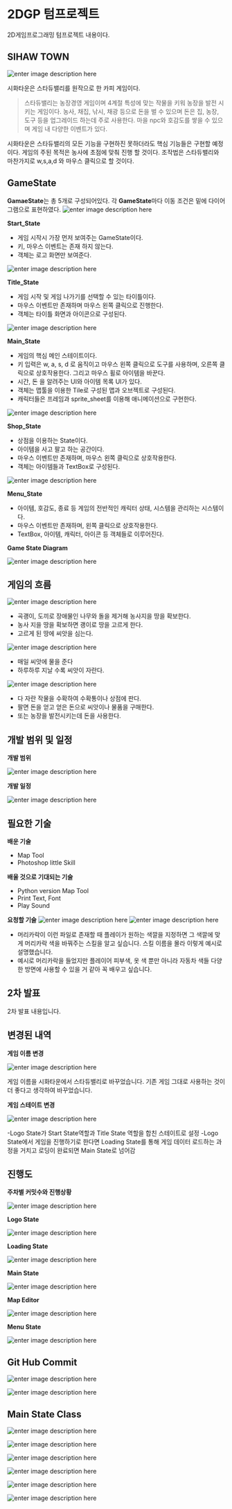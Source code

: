 ﻿# 2DGP 텀프로젝트

2D게임프로그래밍 텀프로젝트 내용이다.

## SIHAW TOWN
![enter image description here](https://i.esdrop.com/d/XTKNGpeIot.jpg)

시화타운은 스타듀밸리를 원작으로 한 카피 게임이다.
>스타듀밸리는 농장경영 게임이며 4계절 특성에 맞는 작물을 키워 농장을 발전 시키는 게임이다. 농사, 채집, 낚시, 채광 등으로 돈을 벌 수 있으며 돈은 집, 농장, 도구 등을 업그레이드 하는데 주로 사용한다. 마을 npc와 호감도를 쌓을 수 있으며 게임 내 다양한 이벤트가 있다.

시화타운은 스타듀밸리의 모든 기능을 구현하진 못하더라도 핵심 기능들은 구현할 예정이다. 게임의 주된 목적은 농사에 초점에 맞춰 진행 할 것이다. 조작법은 스타듀밸리와 마찬가지로 w,s,a,d 와 마우스 클릭으로 할 것이다.

## GameState
**GamaeState**는 총 5개로 구성되어있다.
각 **GameState**마다 이동 조건은 밑에 다이어그램으로 표현하였다.
![enter image description here](https://i.esdrop.com/d/AZTYUHU8Kp.jpg)

**Start_State**
- 게임 시작시 가장 먼저 보여주는 GameState이다.
- 키, 마우스 이벤트는 존재 하지 않는다.
- 객체는 로고 화면만 보여준다.

![enter image description here](https://i.esdrop.com/d/RD2MMuPjl5.jpg)

**Title_State**
- 게임 시작 및 게임 나가기를 선택할 수 있는 타이틀이다.
- 마우스 이벤트만 존재하며 마우스 왼쪽 클릭으로 진행한다.
- 객체는 타이틀 화면과 아이콘으로 구성된다.

![enter image description here](https://mblogthumb-phinf.pstatic.net/MjAxODA3MTZfMzEg/MDAxNTMxNzE5NjgwNDU1.hTAosRMRD48Piu20tVCIhQCVmVDQqKYtYObGH930ypEg.fUKvaX6RlbSEWsNVLcRUVU9QUJFr_HocLARLd8Tbcz8g.PNG.elancia_0/08.png?type=w800)

**Main_State**
- 게임의 핵심 메인 스테이트이다.
- 키 입력은 w, a, s, d 로 움직이고 마우스 왼쪽 클릭으로 도구를 사용하며, 오른쪽 클릭으로 상호작용한다. 그리고 마우스 휠로 아이템을 바꾼다.
- 시간, 돈 을 알려주는 UI와 아이템 목록 UI가 있다.
- 객체는 맵툴을 이용한 Tile로 구성된 맵과 오브젝트로 구성된다.
- 캐릭터들은 프레임과 sprite_sheet를 이용해 애니메이션으로 구현한다.

![enter image description here](https://postfiles.pstatic.net/MjAxODEwMzBfMTgy/MDAxNTQwODMzODA0NTY1.xfeNK24S0YWngGsdQ0dVLZIaG_ArgPlnJ245J6jiQisg.UCq8IpMkvzqsOshgYczpSqDTqezagpbA9yYD83JzBmgg.PNG.900pixel/image_6559740771540833773088.png?type=w773)

**Shop_State**
- 상점을 이용하는 State이다.
- 아이템을 사고 팔고 하는 공간이다.
- 마우스 이벤트만 존재하며, 마우스 왼쪽 클릭으로 상호작용한다.
- 객체는 아이템들과 TextBox로 구성된다.



![enter image description here](https://img1.daumcdn.net/thumb/R720x0.q80/?scode=mtistory2&fname=http://cfile27.uf.tistory.com/image/224E9E4858D638552E19B6)

**Menu_State**
- 아이템, 호감도, 종료 등 게임의 전반적인 캐릭터 상태, 시스템을 관리하는 시스템이다.
- 마우스 이벤트만 존재하며, 왼쪽 클릭으로 상호작용한다.
- TextBox, 아이템, 캐릭터, 아이콘 등 객체들로 이루어진다.

**Game State Diagram**

![enter image description here](https://i.esdrop.com/d/uJWwiSEPc0.png)


## 게임의 흐름

![enter image description here](https://i.esdrop.com/d/46xEjTUsdz.png)

- 곡괭이, 도끼로 장애물인 나무와 돌을 제거해 농사지을 땅을 확보한다.
- 농사 지을 땅을 확보하면 괭이로 땅을 고르게 한다.
- 고르게 된 땅에 씨앗을 심는다.

![enter image description here](https://i.esdrop.com/d/C06mWCPGBT.png)

- 매일 씨앗에 물을 준다
- 하루하루 지날 수록 씨앗이 자란다.

![enter image description here](https://i.esdrop.com/d/TinVO51Nnj.png)

- 다 자란 작물을 수확하여 수확통이나 상점에 판다.
- 팔면 돈을 얻고 얻은 돈으로 씨앗이나 물품을 구매한다.
- 또는 농장을 발전시키는데 돈을 사용한다.

## 개발 범위 및 일정

**개발 범위**

![enter image description here](https://i.esdrop.com/d/qdQzyh47fA.PNG)

**개발 일정**

![enter image description here](https://i.esdrop.com/d/mxuru7uiS7.PNG)


## 필요한 기술
**배운 기술**
- Map Tool
- Photoshop little Skill

**배울 것으로 기대되는 기술**
- Python version Map Tool
- Print Text, Font
- Play Sound

**요청할 기술**
![enter image description here](https://i.esdrop.com/d/o2au5X0yZQ.png)
![enter image description here](https://i.esdrop.com/d/zBMH6zuX0I.png)

- 머리카락이 이런 파일로 존재할 때 플레이가 원하는 색깔을 지정하면 그 색깔에 맞게 머리카락 색을 바꿔주는 스킬을 알고 싶습니다. 스킬 이름을 몰라 이렇게 예시로 설명했습니다.
- 예시로 머리카락을 들었지만 플레이어 피부색, 옷 색 뿐만 아니라 자동차 색들 다양한 방면에 사용할 수 있을 거 같아 꼭 배우고 싶습니다.

## 2차 발표
2차 발표 내용입니다.
## 변경된 내역

**게임 이름 변경**

![enter image description here](https://i.esdrop.com/d/3Hp44sc4OT.PNG)

게임 이름을 시화타운에서 스타듀밸리로 바꾸었습니다.
기존 게임 그대로 사용하는 것이 더 좋다고 생각하여 바꾸었습니다.

**게임 스테이트 변경**

![enter image description here](https://i.esdrop.com/d/AqJ9sVCBxj.PNG)

-Logo State가 Start State역할과 Title State 역할을 합친 스테이트로 설정
-Logo State에서 게임을 진행하기로 한다면 Loading State를 통해 게임 데이터 로드하는 과정을 거치고 로딩이 완료되면 Main State로 넘어감

## 진행도
**주차별 커밋수와 진행상황**

![enter image description here](https://i.esdrop.com/d/pn5jCylr77.PNG)


**Logo State**

![enter image description here](https://i.esdrop.com/d/SPWB6EITtA.PNG)

**Loading State**

![enter image description here](https://i.esdrop.com/d/0MlxhoWMHM.PNG)


**Main State**

![enter image description here](https://i.esdrop.com/d/l9eSGkgFDw.PNG)

**Map Editor**

![enter image description here](https://i.esdrop.com/d/X6tDNALhVn.PNG)

**Menu State**

![enter image description here](https://i.esdrop.com/d/blPpVRQ6iX.PNG)

## Git Hub Commit

![enter image description here](https://i.esdrop.com/d/IifTtfvC5p.PNG)

![enter image description here](https://i.esdrop.com/d/v0Ck5255NE.PNG)

## Main State Class

![enter image description here](https://i.esdrop.com/d/7x8qEM6s7Q.PNG)

![enter image description here](https://i.esdrop.com/d/Oczy7eqUs5.PNG)


![enter image description here](https://i.esdrop.com/d/5aTmitANGI.PNG)


![enter image description here](https://i.esdrop.com/d/ifGEHGaGDg.PNG)

![enter image description here](https://i.esdrop.com/d/UXb0OajiUt.PNG)

![enter image description here](https://i.esdrop.com/d/C32VWWF7hd.PNG)

